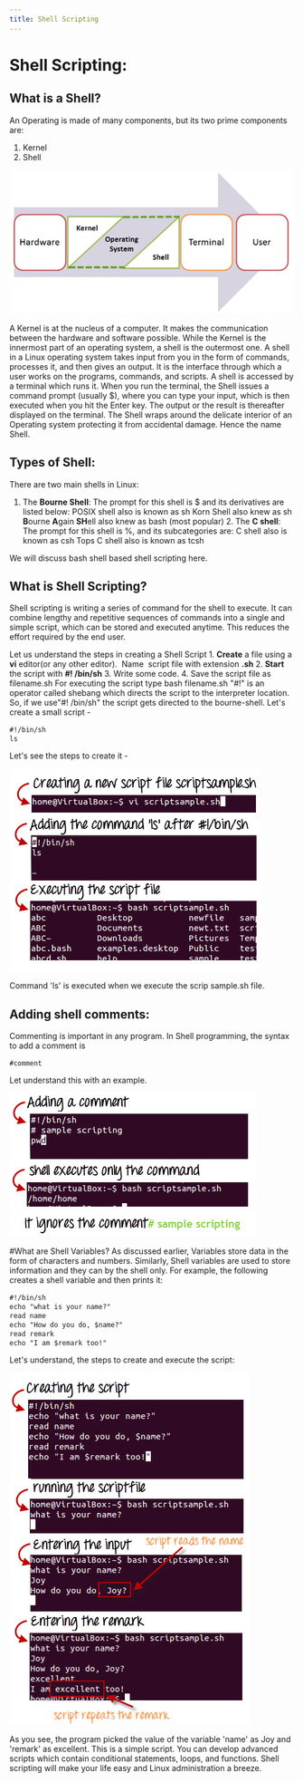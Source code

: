 ```yaml
---
title: Shell Scripting
---
```



# Shell Scripting:


## What is a Shell?
An Operating is made of many components, but its two prime components are: 
 1. Kernel
 2. Shell

![OS Components](https://github.com/sem1colon/Images/blob/master/ShellScripting.png)

A Kernel is at the nucleus of a computer. It makes the communication between the hardware and software possible. While the Kernel is the innermost part of an operating system, a shell is the outermost one. 
A shell in a Linux operating system takes input from you in the form of commands, processes it, and then gives an output. It is the interface through which a user works on the programs, commands, and scripts. A shell is accessed by a terminal which runs it. 
When you run the terminal, the Shell issues a command prompt (usually $), where you can type your input, which is then executed when you hit the Enter key. The output or the result is thereafter displayed on the terminal. 
The Shell wraps around the delicate interior of an Operating system protecting it from accidental damage. Hence the name Shell. 

## Types of Shell:
There are two main shells in Linux: 
1. The <b>Bourne Shell</b>: The prompt for this shell is $ and its derivatives are listed below: 
POSIX shell also is known as sh
Korn Shell also knew as sh
<b>B</b>ourne <b>A</b>gain <b>SH</b>ell also knew as bash (most popular)
2. The <b>C shell</b>: The prompt for this shell is %, and its subcategories are: 
C shell also is known as csh
Tops C shell also is known as tcsh

We will discuss bash shell based shell scripting here. 

## What is Shell Scripting?

Shell scripting is writing a series of command for the shell to execute. It can combine lengthy and repetitive sequences of commands into a single and simple script, which can be stored and executed anytime. This reduces the effort required by the end user.

Let us understand the steps in creating a Shell Script 
	1. <b>Create</b> a file using a <b>vi</b> editor(or any other editor).  Name  script file with extension <b>.sh</b>
	2. <b>Start</b> the script with <b>#! /bin/sh</b>
	3. Write some code.
	4. Save the script file as filename.sh
	For executing the script type bash filename.sh
	"#!" is an operator called shebang which directs the script to the interpreter location. So, if we use"#! /bin/sh" the script gets directed to the bourne-shell. 
Let's create a small script - 
```
#!/bin/sh
ls
```
Let's see the steps to create it - 

![Steps](https://github.com/sem1colon/Images/blob/master/vi_scriptsample(2).png)

Command 'ls' is executed when we execute the scrip sample.sh file.

## Adding shell comments:
Commenting is important in any program. In Shell programming, the syntax to add a comment is
```
#comment
```
Let understand this with an example.

![comment](https://github.com/sem1colon/Images/blob/master/adding_comment.png)

#What are Shell Variables?
As discussed earlier, Variables store data in the form of characters and numbers.
Similarly, Shell variables are used to store information and they can by the shell only.
For example, the following creates a shell variable and then prints it:
```
#!/bin/sh
echo "what is your name?"
read name
echo "How do you do, $name?"
read remark
echo "I am $remark too!"
```
Let's understand,  the steps to create and execute the script:

![program](https://github.com/sem1colon/Images/blob/master/program.jpg)

As you see, the program picked the value of the variable 'name' as Joy and 'remark' as excellent.
This is a simple script. You can develop advanced scripts which contain conditional statements, loops, and functions.
Shell scripting will make your life easy and Linux administration a breeze. 

